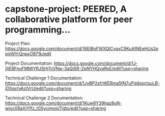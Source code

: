 # capstone-project: PEERED, A collaborative platform for peer programming...

Project Plan: https://docs.google.com/document/d/16ElBpFWXQlCyqxC9KuAfNEeHUs2ppjnNYrQnpxO971k/edit

Project Documentation: https://docs.google.com/document/d/1J-0jE8FnuFMMIYRJSHj7cVNw-3aQiSR-ZpNYHQvqRsE/edit?usp=sharing

Technical Challenge 1 Documentation: https://docs.google.com/document/d/1JyBP2sfrWERma5fN7uPddxqctsuLB-jDSgctyAzlVrU/edit?usp=sharing

Technical Challenge 2 Documentation: https://docs.google.com/document/d/1Kuw8Y39haz8uN-wjoc08aXiYIfz_t0SycimojoTlgto/edit?usp=sharing



